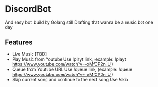 # DiscordBot

And easy bot, build by Golang still Drafting that wanna be a music bot one day

## Features

- Live Music [TBD]
- Play Music from Youtube
  Use !playt link, (example: !playt https://www.youtube.com/watch?v=-xMfCP2n_UI)
- Queue from Youtube URL
  Use !queue link, (example: !queue https://www.youtube.com/watch?v=-xMfCP2n_UI)
- Skip current song and continue to the next song
  Use !skip